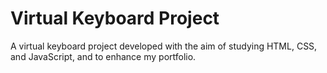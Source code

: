 # Virtual Keyboard Project
A virtual keyboard project developed with the aim of studying HTML, CSS, and JavaScript, and to enhance my portfolio.
